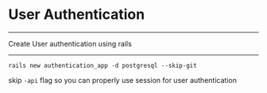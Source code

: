 # User Authentication

---

Create User authentication using rails

---

```
rails new authentication_app -d postgresql --skip-git
```

skip `-api` flag so you can properly use session for user authentication
